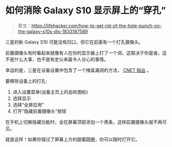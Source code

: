 # 如何消除 Galaxy S10 显示屏上的“穿孔”

> 原文：<https://lifehacker.com/how-to-get-rid-of-the-hole-punch-on-the-galaxy-s10s-dis-1833187589>

三星的新 Galaxy S10 可能没有凹口，但它在前面有一个打孔摄像头。



前置摄像头有时看起来就像有人在你的显示器上打了一个洞，这取决于你是谁，这不是什么大事，也不是有史以来最令人分心的事情。

幸运的是，三星在设备设置中包含了一个掩盖漏洞的方法， [CNET 指出](https://www.cnet.com/how-to/galaxy-s10-how-to-hide-the-hole-punch-camera/) 。

要移除设备上的打孔:

1.  进入设置菜单(设备主页上的齿轮图标)
2.  选择显示
3.  选择“全屏应用”
4.  打开“隐藏前置摄像头”按钮

在手机上切换隐藏功能时，会在屏幕顶部添加一个黑条，这样前置摄像头就不再可见。

就是这样！如果你错过了屏幕上方的甜蜜圆圈，你可以随时打开它。